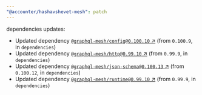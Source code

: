 ```yaml
---
"@accounter/hashavshevet-mesh": patch
---
```

dependencies updates:
  - Updated dependency [`@graphql-mesh/config@0.100.10` ↗︎](https://www.npmjs.com/package/@graphql-mesh/config/v/0.100.10) (from `0.100.9`, in `dependencies`)
  - Updated dependency [`@graphql-mesh/http@0.99.10` ↗︎](https://www.npmjs.com/package/@graphql-mesh/http/v/0.99.10) (from `0.99.9`, in `dependencies`)
  - Updated dependency [`@graphql-mesh/json-schema@0.100.13` ↗︎](https://www.npmjs.com/package/@graphql-mesh/json-schema/v/0.100.13) (from `0.100.12`, in `dependencies`)
  - Updated dependency [`@graphql-mesh/runtime@0.99.10` ↗︎](https://www.npmjs.com/package/@graphql-mesh/runtime/v/0.99.10) (from `0.99.9`, in `dependencies`)
